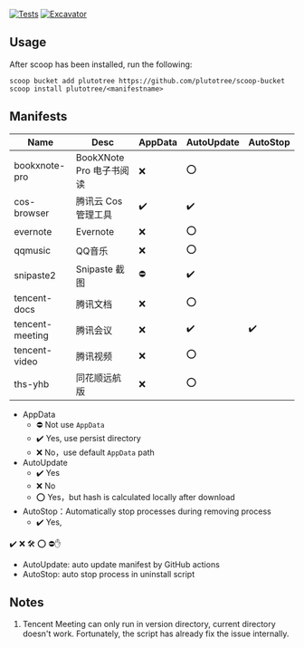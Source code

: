 [![Tests](https://github.com/plutotree/scoop-bucket/actions/workflows/ci.yml/badge.svg)](https://github.com/plutotree/scoop-bucket/actions/workflows/ci.yml) [![Excavator](https://github.com/plutotree/scoop-bucket/actions/workflows/excavator.yml/badge.svg)](https://github.com/plutotree/scoop-bucket/actions/workflows/excavator.yml)

## Usage

After scoop has been installed, run the following:

```pwsh
scoop bucket add plutotree https://github.com/plutotree/scoop-bucket
scoop install plutotree/<manifestname>
```

## Manifests

| Name            | Desc                     | AppData              | AutoUpdate | AutoStop |
| --------------- | ------------------------ | ---------- | ---------- | ---------- |
| bookxnote-pro   | BookXNote Pro 电子书阅读 | ❌ | ⭕️    |      |
| cos-browser     | 腾讯云 Cos 管理工具      | ️️✔️️ | ️️✔️️      |      |
| evernote | Evernote | ❌ | ⭕️ | |
| qqmusic | QQ音乐 | ❌ | ⭕️ | |
| snipaste2       | Snipaste 截图            | ⛔️          | ️️✔️️      |      |
| tencent-docs | 腾讯文档 | ❌ | ⭕️ | |
| tencent-meeting | 腾讯会议                 | ❌                | ️️✔️️      | ✔️️   |
| tencent-video | 腾讯视频 | ❌ | ⭕️ |  |
| ths-yhb | 同花顺远航版 | ❌ | ⭕️ | |

- AppData
  - ⛔️ Not use `AppData`
  - ✔️ Yes, use persist directory
  - ❌ No，use default `AppData` path
- AutoUpdate
  - ✔️ Yes
  - ❌ No
  - ⭕️ Yes，but hash is calculated locally after download
- AutoStop：Automatically stop processes during removing process
  - ✔️ Yes,

✔️ ❌ 🛠 ⭕️ ⛔️✋

- AutoUpdate: auto update manifest by GitHub actions
- AutoStop: auto stop process in uninstall script

## Notes

1. Tencent Meeting can only run in version directory, current directory doesn't work. Fortunately, the script has already fix the issue internally.
